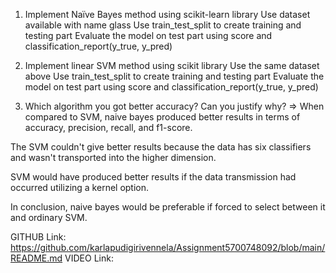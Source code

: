
1. Implement Naïve Bayes method using scikit-learn library Use dataset available with name glass Use train_test_split to create training and testing part Evaluate the model on test part using score and classification_report(y_true, y_pred)

2. Implement linear SVM method using scikit library Use the same dataset above Use train_test_split to create training and testing part Evaluate the model on test part using score and classification_report(y_true, y_pred)

3. Which algorithm you got better accuracy? Can you justify why? => When compared to SVM, naive bayes produced better results in terms of accuracy, precision, recall, and f1-score.

The SVM couldn't give better results because the data has six classifiers and wasn't transported into the higher dimension.

SVM would have produced better results if the data transmission had occurred utilizing a kernel option.

In conclusion, naive bayes would be preferable if forced to select between it and ordinary SVM.

GITHUB Link:
https://github.com/karlapudigirivennela/Assignment5700748092/blob/main/README.md
VIDEO Link:
